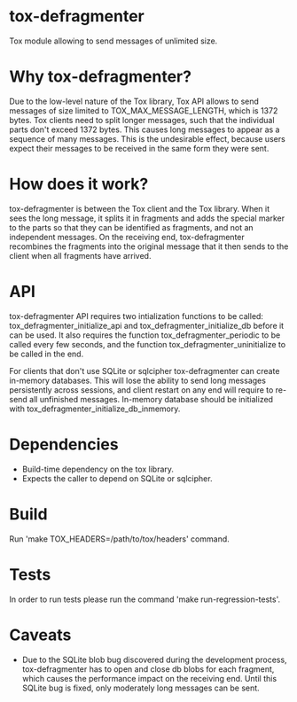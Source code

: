 # tox-defragmenter
Tox module allowing to send messages of unlimited size.

# Why tox-defragmenter?
Due to the low-level nature of the Tox library, Tox API allows to send messages of size limited to TOX_MAX_MESSAGE_LENGTH, which is 1372 bytes. Tox clients need to split longer messages, such that the individual parts don't exceed 1372 bytes. This causes long messages to appear as a sequence of many messages. This is the undesirable effect, because users expect their messages to be received in the same form they were sent.

# How does it work?
tox-defragmenter is between the Tox client and the Tox library. When it sees the long message, it splits it in fragments and adds the special marker to the parts so that they can be identified as fragments, and not an independent messages. On the receiving end, tox-defragmenter recombines the fragments into the original message that it then sends to the client when all fragments have arrived.

# API
tox-defragmenter API requires two intialization functions to be called: tox_defragmenter_initialize_api and tox_defragmenter_initialize_db before it can be used. It also requires the function tox_defragmenter_periodic to be called every few seconds, and the function tox_defragmenter_uninitialize to be called in the end.

For clients that don't use SQLite or sqlcipher tox-defragmenter can create in-memory databases. This will lose the ability to send long messages persistently across sessions, and client restart on any end will require to re-send all unfinished messages. In-memory database should be initialized with tox_defragmenter_initialize_db_inmemory.

# Dependencies
* Build-time dependency on the tox library.
* Expects the caller to depend on SQLite or sqlcipher.

# Build
Run 'make TOX_HEADERS=/path/to/tox/headers' command.

# Tests
In order to run tests please run the command 'make run-regression-tests'.

# Caveats
* Due to the SQLite blob bug discovered during the development process, tox-defragmenter has to open and close db blobs for each fragment, which causes the performance impact on the receiving end. Until this SQLite bug is fixed, only moderately long messages can be sent.
